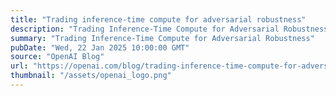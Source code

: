```yaml
---
title: "Trading inference-time compute for adversarial robustness"
description: "Trading Inference-Time Compute for Adversarial Robustness"
summary: "Trading Inference-Time Compute for Adversarial Robustness"
pubDate: "Wed, 22 Jan 2025 10:00:00 GMT"
source: "OpenAI Blog"
url: "https://openai.com/blog/trading-inference-time-compute-for-adversarial-robustness"
thumbnail: "/assets/openai_logo.png"
---
```


